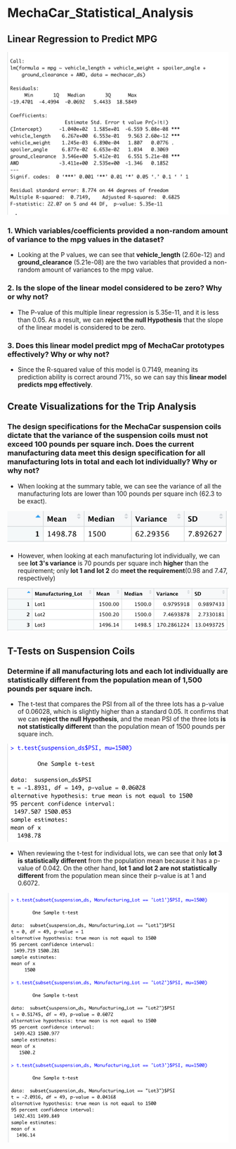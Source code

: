 # MechaCar_Statistical_Analysis

## Linear Regression to Predict MPG 
![Linear Model](Resources/linear_model.png)
### 1. Which variables/coefficients provided a non-random amount of variance to the mpg values in the dataset?
- Looking at the P values, we can see that **vehicle_length** (2.60e-12) and **ground_clearance** (5.21e-08) are the two variables that provided a non-random amount of variances to the mpg value.

### 2. Is the slope of the linear model considered to be zero? Why or why not?
- The P-value of this multiple linear regression is 5.35e-11, and it is less than 0.05. As a result, we can **reject the null Hypothesis** that the slope of the linear model is considered to be zero.

### 3. Does this linear model predict mpg of MechaCar prototypes effectively? Why or why not?
- Since the R-squared value of this model is 0.7149, meaning its prediction ability is correct around 71%, so we can say this **linear model predicts mpg effectively**. 

## Create Visualizations for the Trip Analysis
### The design specifications for the MechaCar suspension coils dictate that the variance of the suspension coils must not exceed 100 pounds per square inch. Does the current manufacturing data meet this design specification for all manufacturing lots in total and each lot individually? Why or why not?
- When looking at the summary table, we can see the variance of all the manufacturing lots are lower than 100 pounds per square inch (62.3 to be exact). 

![Total Summary](Resources/total_summary.png)

- However, when looking at each manufacturing lot individually, we can see **lot 3's variance** is 70 pounds per square inch **higher** than the requirement; only **lot 1 and lot 2** do **meet the requirement**(0.98 and 7.47, respectively)

![Lot Summary](Resources/lot_summary.png)

## T-Tests on Suspension Coils
### Determine if all manufacturing lots and each lot individually are statistically different from the population mean of 1,500 pounds per square inch.
- The t-test that compares the PSI from all of the three lots has a p-value of 0.06028, which is slightly higher than a standard 0.05. It confirms that we can **reject the null Hypothesis**, and the mean PSI of the three lots **is not statistically different** than the population mean of 1500 pounds per square inch.

![All T-test](Resources/All_TTest.png)

- When reviewing the t-test for individual lots, we can see that only **lot 3 is statistically different** from the population mean because it has a p-value of 0.042. On the other hand, **lot 1 and lot 2 are not statistically different** from the population mean since their p-value is at 1 and 0.6072.

![Individual T-test](Resources/IndividualLots_TTest.png)
